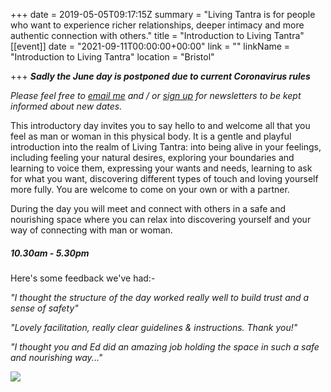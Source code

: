 +++
date = 2019-05-05T09:17:15Z
summary = "Living Tantra is for people who want to experience richer relationships, deeper intimacy and more authentic connection with others."
title = "Introduction to Living Tantra"
[[event]]
date = "2021-09-11T00:00:00+00:00"
link = ""
linkName = "Introduction to Living Tantra"
location = "Bristol"

+++
**_Sadly the June day is postponed due to current Coronavirus rules_**

_Please feel free to_ [_email me_](mailto:bethan@techniqueforlife.com) _and / or_ [_sign up_](http://eepurl.com/gIC8Xz) _for newsletters to be kept informed about new dates._

This introductory day invites you to say hello to and welcome all that you feel as man or woman in this physical body. It is a gentle and playful introduction into the realm of Living Tantra: into being alive in your feelings, including feeling your natural desires, exploring your boundaries and learning to voice them, expressing your wants and needs, learning to ask for what you want, discovering different types of touch and loving yourself more fully. You are welcome to come on your own or with a partner.

During the day you will meet and connect with others in a safe and nourishing space where you can relax into discovering yourself and your way of connecting with man or woman.

##### 10.30am - 5.30pm

Here's some feedback we've had:-

_"I thought the structure of the day worked really well to build trust and a sense of safety"_

_"Lovely facilitation, really clear guidelines & instructions. Thank you!"_

_"I thought you and Ed did an amazing job holding the space in such a safe and nourishing way..."_

![](/uploads/beinactionsml-3.jpg)